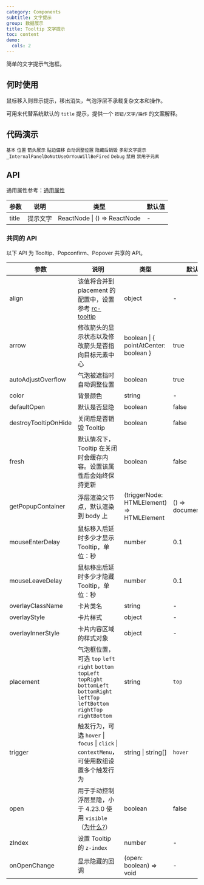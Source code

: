 ```yaml
---
category: Components
subtitle: 文字提示
group: 数据展示
title: Tooltip 文字提示
toc: content
demo:
  cols: 2
---
```


简单的文字提示气泡框。

## 何时使用

鼠标移入则显示提示，移出消失，气泡浮层不承载复杂文本和操作。

可用来代替系统默认的 `title` 提示，提供一个 `按钮/文字/操作` 的文案解释。

## 代码演示

<!-- prettier-ignore -->
<code src="./demo/basic.tsx">基本</code>
<code src="./demo/placement.tsx">位置</code>
<code src="./demo/arrow.tsx">箭头展示</code>
<code src="./demo/shift.tsx" iframe="200">贴边偏移</code>
<code src="./demo/auto-adjust-overflow.tsx" debug>自动调整位置</code>
<code src="./demo/destroy-tooltip-on-hide.tsx" debug>隐藏后销毁</code>
<code src="./demo/colorful.tsx">多彩文字提示</code>
<code src="./demo/render-panel.tsx" debug>_InternalPanelDoNotUseOrYouWillBeFired</code>
<code src="./demo/debug.tsx" debug>Debug</code>
<code src="./demo/disabled.tsx">禁用</code>
<code src="./demo/disabled-children.tsx" debug>禁用子元素</code>

## API

通用属性参考：[通用属性](/docs/react/common-props)

| 参数  | 说明     | 类型                         | 默认值 |
| ----- | -------- | ---------------------------- | ------ |
| title | 提示文字 | ReactNode \| () => ReactNode | -      |

### 共同的 API

以下 API 为 Tooltip、Popconfirm、Popover 共享的 API。

| 参数 | 说明 | 类型 | 默认值 | 版本 |
| --- | --- | --- | --- | --- |
| align | 该值将合并到 placement 的配置中，设置参考 [rc-tooltip](https://github.com/react-component/tooltip) | object | - |  |
| arrow | 修改箭头的显示状态以及修改箭头是否指向目标元素中心 | boolean \| { pointAtCenter: boolean } | true | 5.2.0 |
| autoAdjustOverflow | 气泡被遮挡时自动调整位置 | boolean | true |  |
| color | 背景颜色 | string | - | 4.3.0 |
| defaultOpen | 默认是否显隐 | boolean | false | 4.23.0 |
| destroyTooltipOnHide | 关闭后是否销毁 Tooltip | boolean | false |  |
| fresh | 默认情况下，Tooltip 在关闭时会缓存内容。设置该属性后会始终保持更新 | boolean | false | 5.10.0 |
| getPopupContainer | 浮层渲染父节点，默认渲染到 body 上 | (triggerNode: HTMLElement) => HTMLElement | () => document.body |  |
| mouseEnterDelay | 鼠标移入后延时多少才显示 Tooltip，单位：秒 | number | 0.1 |  |
| mouseLeaveDelay | 鼠标移出后延时多少才隐藏 Tooltip，单位：秒 | number | 0.1 |  |
| overlayClassName | 卡片类名 | string | - |  |
| overlayStyle | 卡片样式 | object | - |  |
| overlayInnerStyle | 卡片内容区域的样式对象 | object | - |  |
| placement | 气泡框位置，可选 `top` `left` `right` `bottom` `topLeft` `topRight` `bottomLeft` `bottomRight` `leftTop` `leftBottom` `rightTop` `rightBottom` | string | `top` |  |
| trigger | 触发行为，可选 `hover` \| `focus` \| `click` \| `contextMenu`，可使用数组设置多个触发行为 | string \| string\[] | `hover` |  |
| open | 用于手动控制浮层显隐，小于 4.23.0 使用 `visible`（[为什么?](/docs/react/faq#弹层类组件为什么要统一至-open-属性)） | boolean | false | 4.23.0 |
| zIndex | 设置 Tooltip 的 `z-index` | number | - |  |
| onOpenChange | 显示隐藏的回调 | (open: boolean) => void | - | 4.23.0 |
